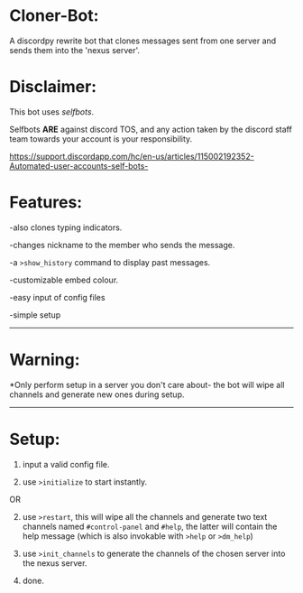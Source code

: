 # Cloner-Bot:
A discordpy rewrite bot that clones messages sent from one server and sends them into the 'nexus server'.

# Disclaimer:
This bot uses *selfbots*.

Selfbots **ARE** against discord TOS, and any action taken by the discord staff team towards your account is your responsibility.

https://support.discordapp.com/hc/en-us/articles/115002192352-Automated-user-accounts-self-bots-

# Features:
-also clones typing indicators.

-changes nickname to the member who sends the message.

-a `>show_history` command to display past messages.

-customizable embed colour.

-easy input of config files

-simple setup

------------------------------------------------------------------------------------------------------------------------------------
# Warning:

*Only perform setup in a server you don't care about- the bot will wipe all channels and generate new ones during setup.

------------------------------------------------------------------------------------------------------------------------------------

# Setup:

1) input a valid config file.

2) use `>initialize` to start instantly.

OR

2) use `>restart`, this will wipe all the channels and generate two text channels named `#control-panel` and `#help`, the latter will contain the help message (which is also invokable with `>help` or `>dm_help`)

3) use `>init_channels` to generate the channels of the chosen server into the nexus server.

4) done.
